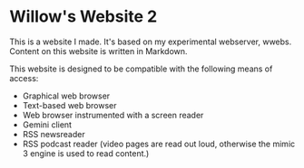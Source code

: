 # Willow's Website 2

This is a website I made. It's based on my experimental webserver, wwebs. Content on this website is written in Markdown.

This website is designed to be compatible with the following means of access:  
* Graphical web browser
* Text-based web browser
* Web browser instrumented with a screen reader
* Gemini client
* RSS newsreader
* RSS podcast reader (video pages are read out loud, otherwise the mimic 3 engine is used to read content.)